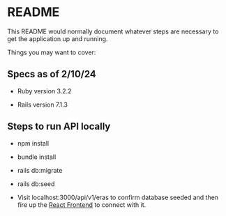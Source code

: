 # README

This README would normally document whatever steps are necessary to get the
application up and running.

Things you may want to cover:

## Specs as of 2/10/24

- Ruby version 3.2.2

- Rails version 7.1.3

## Steps to run API locally

- npm install

- bundle install

- rails db:migrate

- rails db:seed

- Visit localhost:3000/api/v1/eras to confirm database seeded and then fire up the [React Frontend](https://christopherdent.github.io/dinofinder-frontend) to connect with it.
